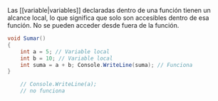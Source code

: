 Las [[variable|variables]] declaradas dentro de una función tienen un alcance local, lo que significa que solo son accesibles dentro de esa función. No se pueden acceder desde fuera de la función.

```c#
void Sumar() 
{ 
	int a = 5; // Variable local 
	int b = 10; // Variable local 
	int suma = a + b; Console.WriteLine(suma); // Funciona 
} 

	// Console.WriteLine(a);
	// no funciona
```